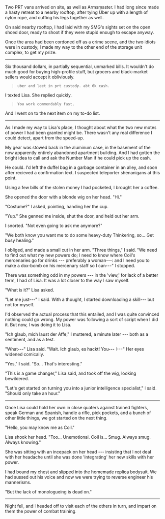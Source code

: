 Two PRT vans arrived on site, as well as Armsmaster. I had long since made a hasty retreat to a nearby rooftop,
after tying Über up with a length of nylon rope, and cuffing his legs together as well.

On said nearby rooftop, I had laid with my SMG's sights set on the open shced door, ready to shoot if they were
stupid enough to escape anyway.

Once the area had been cordoned off as a crime scene, and the two idiots were in custody, I made my way to the other
end of the storage unit complex, to get my prize.

----

Six thousand dollars, in partially sequential, unmarked bills.
It wouldn't do much good for buying high-profile stuff, but grocers and
black-market sellers would accept it obliviously.

> ~~~
> uber and leet in prt custody. abt 6k cash.
> ~~~

I texted Lisa. She replied quickly.

> ~~~
> You work commendably fast.
> ~~~

And I went on to the next item on my to-do list.

----

As I made my way to Lisa's place, I thought about what the two new motes
of power I had been granted might be. There wasn't any real difference I could
detect, apart from the speed-up.

My gear was stowed back in the aluminum case, in the basement of the now
apparently entirely abandoned apartment building. And I had gotten the bright
idea to call and ask the Number Man if he could pick up the cash.

He could. I'd left the duffel bag in a garbage container in an alley, and soon
after recieved a confirmation text. I suspected teleporter shenanigans at this point.

Using a few bills of the stolen money I had pocketed, I brought her a coffee.

She opened the door with a blonde wig on her head. "Hi."

"Costume?" I asked, pointing, handing her the cup.

"Yup." She genned me inside, shut the door, and held out her arm.

I snorted. "Not even going to ask me anymore?"

"We both know you want me to do some heavy-duty Thinkering, so... Get busy healing."

I obliged, and made a small cut in her arm. "Three things," I said. "We need to find
out what my new powers do; I need to know where Coil's mercenaries go for drinks ---
preferably a woman---: and I need you to make a dox-bomb on his mercenary staff so
I can---" I stopped.

There was something odd in my powers --- in the 'view,' for lack of a better term, I had of Lisa.
It was a lot closer to the way I saw myself. 

"What is it?" Lisa asked.

"Let me just---" I said. With a thought, I started downloading a skill--- but not for myself.

I'd observed the actual process that this entailed, and I was quite convinced nothing could go
wrong. My power was following a sort of script when I did it. But now, I was doing it to
Lisa.

"Ich glaub, mich laust der Affe," I muttered, a minute later --- both as a sentiment,
and as a test.

"What---" Lisa said. "Wait. Ich glaub, es hackt! You--- I---" Her eyes widened comically.

"Yes," I said. "So... That's interesting."

"This is a game changer," Lisa said, and took off the wig, looking bewildered.

"Let's get started on turning you into a junior
intelligence specialist," I said. "Should only take an hour."

----

Once Lisa could hold her own in close quaters against trained fighters,
speak German and Spanish, handle a rifle, pick pockets,
and a bunch of other little things, we got started on the next thing.

"Hello, you may know me as Coil."

Lisa shook her head. "Too... Unemotional. Coil is... Smug.
Always smug. Always knowing."

She was sitting with an incepack on her head --- insisting that I
not deal with her headache until she was done 'integrating' her new
skills with her power.

I had bound my chest and slipped into the homemade replica bodysuit. We had
sussed out his voice and now we were trying to reverse engineer his mannerisms.

"But the lack of monologueing is dead on."

----

Night fell, and I headed off to visit each of the others in turn, and impart on
them the power of combat training.
